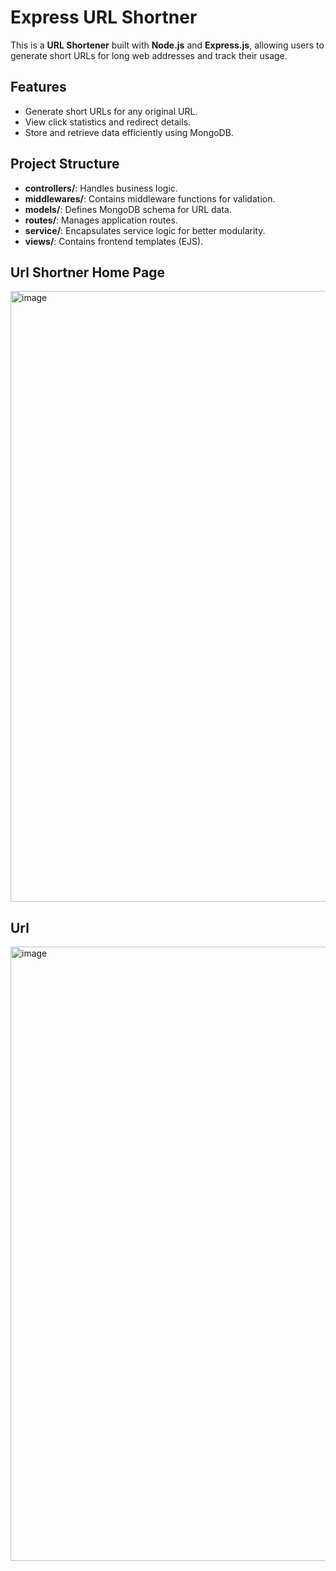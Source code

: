 # Express URL Shortner

This is a **URL Shortener** built with **Node.js** and **Express.js**, allowing users to generate short URLs for long web addresses and track their usage.

## Features
- Generate short URLs for any original URL.
- View click statistics and redirect details.
- Store and retrieve data efficiently using MongoDB.

## Project Structure
- **controllers/**: Handles business logic.
- **middlewares/**: Contains middleware functions for validation.
- **models/**: Defines MongoDB schema for URL data.
- **routes/**: Manages application routes.
- **service/**: Encapsulates service logic for better modularity.
- **views/**: Contains frontend templates (EJS).

## Url Shortner Home Page
<img width="977" alt="image" src="https://github.com/user-attachments/assets/d113d55c-57b1-498d-91b4-bdc80b4db374">

## Url 
<img width="983" alt="image" src="https://github.com/user-attachments/assets/9fa30efe-2eeb-4e2b-9fcb-76f07b77bf39">

